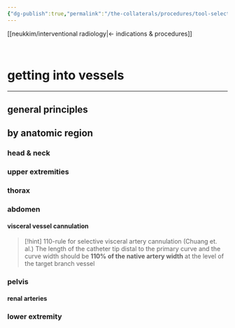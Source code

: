 ```yaml
---
{"dg-publish":true,"permalink":"/the-collaterals/procedures/tool-selection-by-vessel/"}
---
```



[[neukkim/interventional radiology\|← indications & procedures]]

<br>

# getting into vessels
---

## general principles





## by anatomic region

### head & neck


### upper extremities


### thorax


### abdomen

#### visceral vessel cannulation
> [!hint] 110-rule for selective visceral artery cannulation (Chuang et. al.)
> The length of the catheter tip distal to the primary curve and the curve width should be **110% of the native artery width** at the level of the target branch vessel




### pelvis



#### renal arteries




### lower extremity


